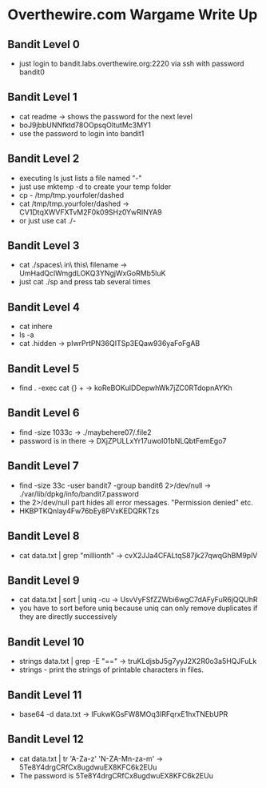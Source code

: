 # Overthewire.com Wargame Write Up

## Bandit Level 0
* just login to bandit.labs.overthewire.org:2220 via ssh with password bandit0

## Bandit Level 1
* cat readme -> shows the password for the next level
* boJ9jbbUNNfktd78OOpsqOltutMc3MY1
* use the password to login into bandit1

## Bandit Level 2
* executing ls just lists a file named "-"
* just use mktemp -d to create your temp folder
* cp - /tmp/tmp.yourfoler/dashed
* cat /tmp/tmp.yourfoler/dashed -> CV1DtqXWVFXTvM2F0k09SHz0YwRINYA9
* or just use cat ./-

## Bandit Level 3
* cat ./spaces\ in\ this\ filename -> UmHadQclWmgdLOKQ3YNgjWxGoRMb5luK
* just cat ./sp and press tab several times

## Bandit Level 4
* cat inhere
* ls -a 
* cat .hidden -> pIwrPrtPN36QITSp3EQaw936yaFoFgAB

## Bandit Level 5
* find . -exec cat {} + -> koReBOKuIDDepwhWk7jZC0RTdopnAYKh

## Bandit Level 6
* find -size 1033c -> ./maybehere07/.file2
* password is in there -> DXjZPULLxYr17uwoI01bNLQbtFemEgo7

## Bandit Level 7
* find -size 33c -user bandit7 -group bandit6 2>/dev/null -> ./var/lib/dpkg/info/bandit7.password
* the 2>/dev/null part hides all error messages. "Permission denied" etc.
* HKBPTKQnIay4Fw76bEy8PVxKEDQRKTzs

## Bandit Level 8
* cat data.txt | grep "millionth" -> cvX2JJa4CFALtqS87jk27qwqGhBM9plV

## Bandit Level 9
* cat data.txt | sort | uniq -cu -> UsvVyFSfZZWbi6wgC7dAFyFuR6jQQUhR
* you have to sort before uniq because uniq can only remove duplicates if they are directly successively

## Bandit Level 10
* strings data.txt | grep -E "==" -> truKLdjsbJ5g7yyJ2X2R0o3a5HQJFuLk
* strings - print the strings of printable characters in files.

## Bandit Level 11
* base64 -d data.txt -> IFukwKGsFW8MOq3IRFqrxE1hxTNEbUPR

## Bandit Level 12
* cat data.txt | tr 'A-Za-z' 'N-ZA-Mn-za-m' -> 5Te8Y4drgCRfCx8ugdwuEX8KFC6k2EUu
* The password is 5Te8Y4drgCRfCx8ugdwuEX8KFC6k2EUu
